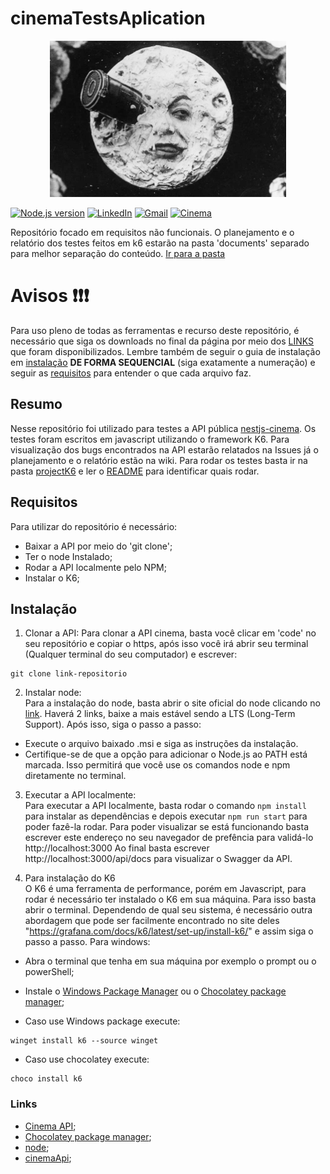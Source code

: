 # cinemaTestsAplication
<div style="text-align: center;">
  <img src="./assets/1902_a_trip_to_the_moon_001.webp" alt="Logo Compass" style="width: 75%; height: 250px; object-fit: cover;">
</div>

[![Node.js version](https://img.shields.io/static/v1?label=Node.js&message=20.15.0&color=green)](https://nodejs.org/en/download/prebuilt-installer)
[![LinkedIn](https://img.shields.io/badge/LinkedIn-0077B5?style=for-the-badge&logo=linkedin&logoColor=white)](https://www.linkedin.com/in/iarlon-oliveira/)
[![Gmail](https://img.shields.io/badge/Gmail-D14836?style=for-the-badge&logo=gmail&logoColor=white)](iarlonpvh@gmail.com)
[![Cinema](https://img.shields.io/badge/Cinema-crimson)](https://github.com/juniorschmitz/nestjs-cinema/tree/main)


Repositório focado em requisitos não funcionais. O planejamento e o relatório dos testes feitos em k6 estarão na pasta 'documents' separado para melhor separação do conteúdo. <a href="/documents">Ir para a pasta</a>
# Avisos ❗❗❗
Para uso pleno de todas as ferramentas e recurso deste repositório, é necessário que siga os downloads no final da página por meio dos <a href="#links">LINKS</a> que foram disponibilizados. Lembre também de seguir o guia de instalação em <a href="#instalação">instalação</a> **DE FORMA SEQUENCIAL** (siga exatamente a numeração) e seguir as <a href="#requisitos"> requisitos</a> para entender o que cada arquivo faz.

## Resumo
 Nesse repositório foi utilizado para testes a API pública <a href="https://github.com/juniorschmitz/nestjs-cinema/tree/main">nestjs-cinema</a>. Os testes foram escritos em javascript utilizando o framework K6. Para visualização dos bugs encontrados na API estarão relatados na <a>Issues</a> já o planejamento e o relatório estão na <a>wiki</a>. Para rodar os testes basta ir na pasta <a href='./projectK6/'>projectK6</a> e ler o <a href="./projectK6/README.md">README</a> para identificar quais rodar.

## Requisitos
Para utilizar do repositório é necessário:
- Baixar a API por meio do 'git clone';
- Ter o node Instalado;
- Rodar a API localmente pelo NPM;
- Instalar o K6;

## Instalação
1. Clonar a API:
Para clonar a API cinema, basta você clicar em 'code' no seu repositório e copiar o https, após isso você irá abrir seu terminal (Qualquer terminal do seu computador) e escrever:
```
git clone link-repositorio
```

2. Instalar node:<br>
Para a instalação do node, basta abrir o site oficial do node clicando no<a href="https://nodejs.org/en/download/prebuilt-installer"> link</a>. Haverá 2 links, baixe a mais estável sendo a LTS (Long-Term Support). Após isso, siga o passo a passo:
- Execute o arquivo baixado .msi e siga as instruções da instalação.
- Certifique-se de que a opção para adicionar o Node.js ao PATH está marcada. Isso permitirá que você use os comandos node e npm diretamente no terminal.

3. Executar a API localmente:<br>
Para executar a API localmente, basta rodar o comando `npm install` para instalar as dependências e depois executar `npm run start` para poder fazê-la rodar. Para poder visualizar se está funcionando basta escrever este endereço no seu navegador de prefência para validá-lo http://localhost:3000 Ao final basta escrever http://localhost:3000/api/docs para visualizar o Swagger da API.

4. Para instalação do K6<br>
O K6 é uma ferramenta de performance, porém em Javascript, para rodar é necessário ter instalado o K6 em sua máquina. Para isso basta abrir o terminal. Dependendo de qual seu sistema, é necessário outra abordagem que pode ser facilmente encontrado no site deles "https://grafana.com/docs/k6/latest/set-up/install-k6/" e assim siga o passo a passo. Para windows:
- Abra o terminal que tenha em sua máquina por exemplo o prompt ou o powerShell;
- Instale o <a href="https://github.com/microsoft/winget-cli">Windows Package Manager</a> ou o <a href="https://chocolatey.org">Chocolatey package manager</a>;

- Caso use Windows package execute:
 ```terminal
winget install k6 --source winget
```

- Caso use chocolatey execute:
```terminal 
choco install k6
```

### Links
- <a href="https://nodejs.org/en/download/prebuilt-installer">Cinema API</a>;
- <a href="https://chocolatey.org">Chocolatey package manager</a>;
- <a href="https://nodejs.org/en/download/prebuilt-installer"> node</a>;
- <a href="https://github.com/juniorschmitz/nestjs-cinema/tree/main">cinemaApi</a>;